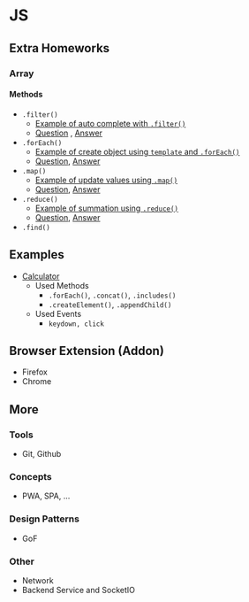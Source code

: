 # JS
## Extra Homeworks
### Array
#### Methods
- `.filter()`
    - [Example of auto complete with `.filter()`](concepts/array/js-array-filter-example.html) 
    - [Question](concepts/array/js-array-filter-question.html) , [Answer](concepts/array/js-array-filter-answer.html)
- `.forEach()`
    - [Example of create object using `template` and `.forEach()`](concepts/array/js-array-foreach-example.html)
    - [Question](concepts/array/js-array-foreach-question.html), [Answer](concepts/array/js-array-foreach-answer.html)
- `.map()`
    - [Example of update values using `.map()`](concepts/array/js-array-map-example.html)
    - [Question](concepts/array/js-array-map-question.html), [Answer](concepts/array/js-array-map-answer.html)
- `.reduce()`
    - [Example of summation using `.reduce()`](concepts/array/js-array-reduce-example.html)
    - [Question](concepts/array/js-array-reduce-question.html), [Answer](concepts/array/js-array-reduce-answer.html)
- `.find()`



## Examples
- [Calculator](concepts/array/js-example-calculator.html)
    - Used Methods
        - `.forEach()`, `.concat()`, `.includes()`
        - `.createElement()`, `.appendChild()`
    - Used Events
        - `keydown, click`

## Browser Extension (Addon)
- Firefox
- Chrome


## More
### Tools
- Git, Github
### Concepts
- PWA, SPA, ...
### Design Patterns
- GoF
### Other
- Network
- Backend Service and SocketIO